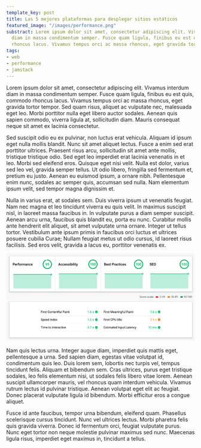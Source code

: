 ```yaml
---
template_key: post
title: Las 5 mejores plataformas para desplegar sitios estáticos
featured_image: "/images/performance.png"
substract: Lorem ipsum dolor sit amet, consectetur adipiscing elit. Vivamus interdum
  diam in massa condimentum semper. Fusce quam ligula, finibus eu est quis, commodo
  rhoncus lacus. Vivamus tempus orci ac massa rhoncus, eget gravida tortor tempor.
tags:
- web
- performance
- jamstack
---
```

Lorem ipsum dolor sit amet, consectetur adipiscing elit. Vivamus interdum diam in massa condimentum semper. Fusce quam ligula, finibus eu est quis, commodo rhoncus lacus. Vivamus tempus orci ac massa rhoncus, eget gravida tortor tempor. Sed quam risus, aliquet ac vulputate nec, malesuada eget leo. Morbi porttitor nulla eget libero auctor sodales. Aenean quis sapien commodo, viverra ligula at, sollicitudin diam. Mauris consequat neque sit amet ex lacinia consectetur.

Sed suscipit odio eu ex pulvinar, non luctus erat vehicula. Aliquam id ipsum eget nulla mollis blandit. Nunc sit amet aliquet lectus. Fusce a enim sed erat porttitor ultrices. Praesent risus arcu, sollicitudin sit amet ante mollis, tristique tristique odio. Sed eget leo imperdiet erat lacinia venenatis in et leo. Morbi sed eleifend eros. Quisque eget nisi velit. Nulla est dolor, varius sed leo vel, gravida semper tellus. Ut odio libero, fringilla sed fermentum et, pretium eu justo. Aenean eu euismod ipsum, a ornare nibh. Pellentesque enim nunc, sodales ac semper quis, accumsan sed nulla. Nam elementum ipsum velit, sed tempor magna dignissim et.

Nulla in varius erat, at sodales sem. Duis viverra ipsum ut venenatis feugiat. Nam nec magna et leo tincidunt viverra eu quis velit. In maximus suscipit nisl, in laoreet massa faucibus in. In vulputate purus a diam semper suscipit. Aenean arcu urna, faucibus quis blandit eu, porta eu nunc. Curabitur mollis ante hendrerit elit aliquet, sit amet vulputate urna ornare. Integer ut tellus tortor. Vestibulum ante ipsum primis in faucibus orci luctus et ultrices posuere cubilia Curae; Nullam feugiat metus ut odio cursus, id laoreet risus facilisis. Sed eros velit, gravida a lacus eu, porttitor venenatis ex.

![Resultado de la prueba de performance al sitio desplegado en Netlify](/src/images/performance.png "Prueba de Performance / Netlify")

Nam quis lectus urna. Integer augue diam, imperdiet quis mattis eget, pellentesque a urna. Sed sapien diam, egestas vitae volutpat id, condimentum quis leo. Duis lorem sem, lobortis nec turpis vel, tempus tincidunt felis. Aliquam et bibendum sem. Cras ultrices, purus eget tristique sodales, leo felis elementum nisi, ut sodales felis libero vitae lorem. Aenean suscipit ullamcorper mauris, vel rhoncus quam interdum vehicula. Vivamus rutrum lectus id pulvinar tristique. Aenean volutpat eget elit ac feugiat. Donec placerat vulputate ligula id bibendum. Morbi efficitur eros a congue aliquet.

Fusce id ante faucibus, tempor urna bibendum, eleifend quam. Phasellus scelerisque cursus tincidunt. Nunc vel ultrices lectus. Morbi pharetra felis quis gravida viverra. Donec id fermentum orci, feugiat vulputate purus. Nunc eget tortor non neque molestie pulvinar maximus sed nunc. Maecenas ligula risus, imperdiet eget maximus in, tincidunt a tellus.